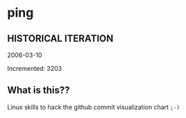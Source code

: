 # ping

## HISTORICAL ITERATION
2006-03-10

Incremented: 3203

## What is this?? 
Linux skills to hack the github commit visualization chart `;-)`
